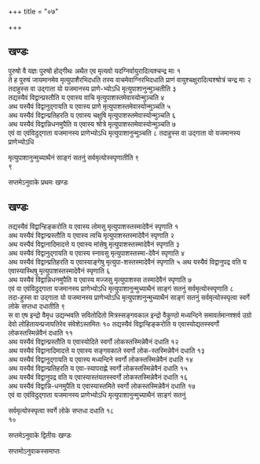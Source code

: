 +++
title = "०७"

+++
## खण्डः
 

पुरुषो वै यज्ञः पुरुषो होद्गीथः अथैत एव मृत्यवो
यदग्निर्वायुरादित्यश्चन्द्र
माः १   
ते ह पुरुषं जायमानमेव मृत्युपाशैरभिदधति तस्य वाचमेवाग्निरभिदधाति
प्राणं वायुश्चक्षुरादित्यश्श्रोत्रं चन्द्र माः २   
तदाहुस्स वा उद्गाता
यो यजमानस्य प्राणे-भ्योऽधि मृत्युपाशानुन्मुञ्चतीति ३   
तद्यस्यैवं
विद्वान्प्रस्तौति य एवास्य वाचि
मृत्युपाशस्तमेवास्योन्मुञ्चति
४   
अथ यस्यैवं विद्वानुद्गायति य एवास्य प्राणे
मृत्युपाशस्तमेवास्योन्मुञ्चति
५   
अथ यस्यैवं विद्वान्प्रतिहरति य एवास्य चक्षुषि
मृत्युपाशस्तमेवास्योन्मुञ्चति
६   
अथ यस्यैवं विद्वान्निधनमुपैति य एवास्य श्रोत्रे
मृत्युपाशस्तमेवास्योन्मुञ्चति
७   
एवं वा एवंविदुद्गाता यजमानस्य प्राणेभ्योऽधि मृत्युपाशानुन्मुञ्चति ८
तदाहुस्स वा उद्गाता यो यजमानस्य प्राणेभ्योऽधि 

मृत्युपाशानुन्मुच्याथैनं साङ्गं सतनुं सर्वमृत्योस्स्पृणातीति ९   
९   


सप्तमेऽनुवाके प्रथमः खण्डः

## खण्डः 

 

तद्यस्यैवं विद्वान्हिङ्करोति य एवास्य लोमसु मृत्युपाशस्तस्मादेवैनं
स्पृणाति १   
अथ यस्यैवं विद्वान्प्रस्तौति य एवास्य त्वचि
मृत्युपाशस्तस्मादेवैनं स्पृणाति २   
अथ यस्यैवं
विद्वानादिमादत्ते य एवास्य मांसेषु
मृत्युपाशस्तस्मादेवैनं स्पृणाति ३   
अथ यस्यैवं विद्वानुद्गायति
य एवास्य स्नावसु मृत्युपाशस्तस्मा-देवैनं स्पृणाति ४   
अथ यस्यैवं
विद्वान्प्रतिहरति य एवास्याङ्गेषु
मृत्युपा-शस्तस्मादेवैनं स्पृणाति ५
अथ यस्यैवं विद्वानुपद्र वति य एवास्यास्थिषु मृत्युपाशस्तस्मादेवैनं
स्पृणाति ६   
अथ यस्यैवं विद्वान्निधनमुपैति य एवास्य मज्जसु
मृत्युपाशस्स तस्मादेवैनं स्पृणाति ७   
एवं वा
एवंविदुद्गाता यजमानस्य प्राणेभ्योऽधि
मृत्युपाशानुन्मुच्याथैनं
साङ्गं सतनुं सर्वमृत्योस्स्पृणाति ८   
तदा-हुस्स वा उद्गाता यो यजमानस्य
प्राणेभ्योऽधि मृत्युपाशानुन्मुच्याथैनं साङ्गं सतनुं
सर्वमृत्योस्स्पृत्वा स्वर्गे लोके सप्तधा
दधातीति ९   
स वा एष इन्द्रो वैमृध उद्यन्भवति सवितोदितो
मित्रस्सङ्गवकाल इन्द्रो वैकुण्ठो मध्यन्दिने
समावर्तमानश्शर्व उग्रो देवो
लोहितायन्प्रजापतिरेव संवेशेऽस्तमितः १०
तद्यस्यैवं विद्वान्हिङ्करोति य एवास्योद्यतस्स्वर्गो लोकस्तस्मिन्नेवैनं
दधाति ११   
अथ यस्यैवं विद्वान्प्रस्तौति य एवास्योदिते स्वर्गो
लोकस्तस्मिन्नेवैनं दधाति १२   
अथ यस्यैवं
विद्वानादिमादत्ते य एवास्य सङ्गवकाले
स्वर्गो लोक-स्तस्मिन्नेवैनं दधाति १३   
अथ यस्यैवं
विद्वानुद्गायति य एवास्य मध्यन्दिने
स्वर्गो लोकस्तस्मिन्नेवैनं दधाति १४   
अथ यस्यैवं
विद्वान्प्रतिहरति य एवा-स्यापराह्णे स्वर्गो
लोकस्तस्मिन्नेवैनं दधाति १५   
अथ यस्यैवं विद्वानुपद्र वति य
एवास्यास्तंयतस्स्वर्गो लोकस्तस्मिन्नेवैनं दधाति १६   
अथ यस्यैवं
विद्वान्नि-धनमुपैति य एवास्यास्तमिते स्वर्गो लोकस्तस्मिन्नेवैनं दधाति
१७   
एवं वा एवंविदुद्गाता यजमानस्य प्राणेभ्योऽधि
मृत्युपाशानुन्मुच्याथैनं
साङ्गं सतनुं 

सर्वमृत्योस्स्पृत्वा स्वर्गे लोके सप्तधा दधाति १८   
१०   


सप्तमेऽनुवाके द्वितीयः खण्डः


सप्तमोऽनुवाकस्समाप्तः 
